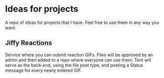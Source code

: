 # Ideas for projects

A repo of ideas for projects that I have. Feel free to use them in any way you want.

## Jiffy Reactions
Service where you can submit reaction GIFs. Files will be approved by an admin and then added to a repo where everyone can use them. Tent will serve as the back-end, using the file post type, and posting a Status message for every newly entered GIF.
